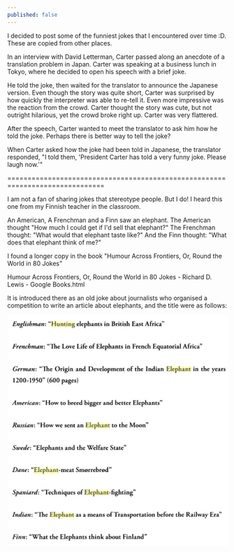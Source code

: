 ```yaml
---
published: false
---
```


I decided to post some of the funniest jokes that I encountered over time :D. These are copied from other places.

In an interview with David Letterman, Carter passed along an anecdote of a translation problem in Japan. Carter was speaking at a business lunch in Tokyo, where he decided to open his speech with a brief joke.

 He told the joke, then waited for the translator to announce the Japanese version. Even though the story was quite short, Carter was surprised by how quickly the interpreter was able to re-tell it. Even more impressive was the reaction from the crowd. Carter thought the story was cute, but not outright hilarious, yet the crowd broke right up. Carter was very flattered.

 After the speech, Carter wanted to meet the translator to ask him how he told the joke. Perhaps there is better way to tell the joke?

 When Carter asked how the joke had been told in Japanese, the translator responded, "I told them, 'President Carter has told a very funny joke. Please laugh now.'"

==============================================================================

I am not a fan of sharing jokes that stereotype people. But I do! I heard this one from my Finnish teacher in the classroom.

An American, A Frenchman and a Finn saw an elephant.
The American thought "How much I could get if I'd sell that elephant?"
The Frenchman thought: "What would that elephant taste like?"
And the Finn thought: "What does that elephant think of me?"

I found a longer copy in the book "Humour Across Frontiers, Or, Round the World in 80 Jokes"

Humour Across Frontiers, Or, Round the World in 80 Jokes - Richard D. Lewis - Google Books.html

It is introduced there as an old joke about journalists who organised a competition to write an article about elephants, and the title were as follows:

![Elephant Joke](images/elephant-joke.png)




